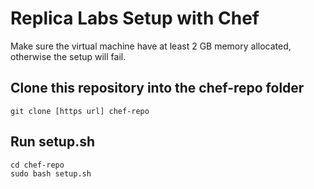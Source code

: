 # Replica Labs Setup with Chef #

Make sure the virtual machine have at least 2 GB memory allocated, otherwise the setup will fail.  

## Clone this repository into the chef-repo folder ##
```
git clone [https url] chef-repo
```

## Run setup.sh ##
```
cd chef-repo
sudo bash setup.sh
```